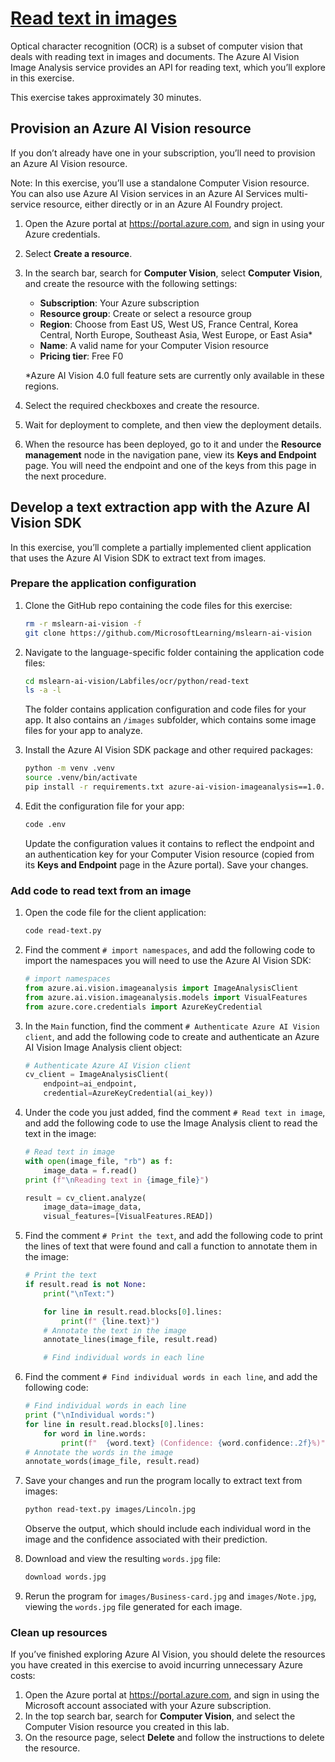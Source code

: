 # [Read text in images](https://microsoftlearning.github.io/mslearn-ai-vision/Instructions/Labs/02-ocr.html)

Optical character recognition (OCR) is a subset of computer vision that deals with reading text in images and documents. The Azure AI Vision Image Analysis service provides an API for reading text, which you’ll explore in this exercise.

This exercise takes approximately 30 minutes.

## Provision an Azure AI Vision resource

If you don’t already have one in your subscription, you’ll need to provision an Azure AI Vision resource.

Note: In this exercise, you’ll use a standalone Computer Vision resource. You can also use Azure AI Vision services in an Azure AI Services multi-service resource, either directly or in an Azure AI Foundry project.

1. Open the Azure portal at https://portal.azure.com, and sign in using your Azure credentials.
2. Select **Create a resource**.
3. In the search bar, search for **Computer Vision**, select **Computer Vision**, and create the resource with the following settings:

    - **Subscription**: Your Azure subscription
    - **Resource group**: Create or select a resource group
    - **Region**: Choose from East US, West US, France Central, Korea Central, North Europe, Southeast Asia, West Europe, or East Asia\*
    - **Name**: A valid name for your Computer Vision resource
    - **Pricing tier**: Free F0

    \*Azure AI Vision 4.0 full feature sets are currently only available in these regions.

4. Select the required checkboxes and create the resource.
5. Wait for deployment to complete, and then view the deployment details.
6. When the resource has been deployed, go to it and under the **Resource management** node in the navigation pane, view its **Keys and Endpoint** page. You will need the endpoint and one of the keys from this page in the next procedure.

## Develop a text extraction app with the Azure AI Vision SDK

In this exercise, you’ll complete a partially implemented client application that uses the Azure AI Vision SDK to extract text from images.

### Prepare the application configuration

1. Clone the GitHub repo containing the code files for this exercise:

    ```bash
    rm -r mslearn-ai-vision -f
    git clone https://github.com/MicrosoftLearning/mslearn-ai-vision
    ```

2. Navigate to the language-specific folder containing the application code files:

    ```bash
    cd mslearn-ai-vision/Labfiles/ocr/python/read-text
    ls -a -l
    ```

    The folder contains application configuration and code files for your app. It also contains an `/images` subfolder, which contains some image files for your app to analyze.

3. Install the Azure AI Vision SDK package and other required packages:

    ```bash
    python -m venv .venv
    source .venv/bin/activate
    pip install -r requirements.txt azure-ai-vision-imageanalysis==1.0.0
    ```

4. Edit the configuration file for your app:

    ```bash
    code .env
    ```

    Update the configuration values it contains to reflect the endpoint and an authentication key for your Computer Vision resource (copied from its **Keys and Endpoint** page in the Azure portal). Save your changes.

### Add code to read text from an image

1. Open the code file for the client application:

    ```bash
    code read-text.py
    ```

2. Find the comment `# import namespaces`, and add the following code to import the namespaces you will need to use the Azure AI Vision SDK:

    ```python
    # import namespaces
    from azure.ai.vision.imageanalysis import ImageAnalysisClient
    from azure.ai.vision.imageanalysis.models import VisualFeatures
    from azure.core.credentials import AzureKeyCredential
    ```

3. In the `Main` function, find the comment `# Authenticate Azure AI Vision client`, and add the following code to create and authenticate an Azure AI Vision Image Analysis client object:

    ```python
    # Authenticate Azure AI Vision client
    cv_client = ImageAnalysisClient(
        endpoint=ai_endpoint,
        credential=AzureKeyCredential(ai_key))
    ```

4. Under the code you just added, find the comment `# Read text in image`, and add the following code to use the Image Analysis client to read the text in the image:

    ```python
    # Read text in image
    with open(image_file, "rb") as f:
        image_data = f.read()
    print (f"\nReading text in {image_file}")

    result = cv_client.analyze(
        image_data=image_data,
        visual_features=[VisualFeatures.READ])
    ```

5. Find the comment `# Print the text`, and add the following code to print the lines of text that were found and call a function to annotate them in the image:

    ```python
    # Print the text
    if result.read is not None:
        print("\nText:")

        for line in result.read.blocks[0].lines:
            print(f" {line.text}")
        # Annotate the text in the image
        annotate_lines(image_file, result.read)

        # Find individual words in each line
    ```

6. Find the comment `# Find individual words in each line`, and add the following code:

    ```python
    # Find individual words in each line
    print ("\nIndividual words:")
    for line in result.read.blocks[0].lines:
        for word in line.words:
            print(f"  {word.text} (Confidence: {word.confidence:.2f}%)")
    # Annotate the words in the image
    annotate_words(image_file, result.read)
    ```

7. Save your changes and run the program locally to extract text from images:

    ```bash
    python read-text.py images/Lincoln.jpg
    ```

    Observe the output, which should include each individual word in the image and the confidence associated with their prediction.

8. Download and view the resulting `words.jpg` file:

    ```bash
    download words.jpg
    ```

9. Rerun the program for `images/Business-card.jpg` and `images/Note.jpg`, viewing the `words.jpg` file generated for each image.

### Clean up resources

If you’ve finished exploring Azure AI Vision, you should delete the resources you have created in this exercise to avoid incurring unnecessary Azure costs:

1. Open the Azure portal at https://portal.azure.com, and sign in using the Microsoft account associated with your Azure subscription.
2. In the top search bar, search for **Computer Vision**, and select the Computer Vision resource you created in this lab.
3. On the resource page, select **Delete** and follow the instructions to delete the resource.
